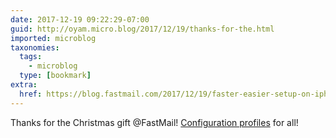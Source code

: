 ```yaml
---
date: 2017-12-19 09:22:29-07:00
guid: http://oyam.micro.blog/2017/12/19/thanks-for-the.html
imported: microblog
taxonomies:
  tags:
    - microblog
  type: [bookmark]
extra:
  href: https://blog.fastmail.com/2017/12/19/faster-easier-setup-on-iphones-ipads-and-macs/
---
```

Thanks for the Christmas gift @FastMail! [Configuration profiles](https://blog.fastmail.com/2017/12/19/faster-easier-setup-on-iphones-ipads-and-macs/) for all!
